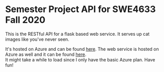 # Semester Project API for SWE4633 Fall 2020
This is the RESTful API for a flask based web service. It serves up cat images like you've never seen.<br>

It's hosted on Azure and can be found <a href="https://cloudsoftwareprojectgroup6api.azurewebsites.net/swagger">here</a>. The web service is hosted on Azure as well and it can be found <a href="https://cloudsoftwareprojectgroup6.azurewebsites.net/">here</a>.<br>
It might take a while to load since I only have the basic Azure plan. Have fun!
